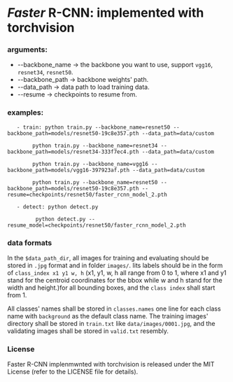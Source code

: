 
# *Faster* R-CNN: implemented with torchvision

### arguments:
 - --backbone_name -> the backbone you want to use, support `vgg16`, `resnet34`, `resnet50`.
 - --backbone_path -> backbone weights' path. 
 - --data_path -> data path to load training data.
 - --resume -> checkpoints to resume from.
### examples:  

	   - train: python train.py --backbone_name=resnet50 --backbone_path=models/resnet50-19c8e357.pth --data_path=data/custom

	   	    python train.py --backbone_name=resnet34 --backbone_path=models/resnet34-333f7ec4.pth --data_path=data/custom

		    python train.py --backbone_name=vgg16 --backbone_path=models/vgg16-397923af.pth --data_path=data/custom

		    python train.py --backbone_name=resnet50 --backbone_path=models/resnet50-19c8e357.pth --resume=checkpoints/resnet50/faster_rcnn_model_2.pth
                  
	   - detect: python detect.py

		     python detect.py --resume_model=checkpoints/resnet50/faster_rcnn_model_2.pth

### data formats

In the `$data_path_dir`, all images for training and evaluating should be stored in `.jpg` format and in folder `images/`. Iits labels should be in the form of `class_index x1 y1 w, h` (x1, y1, w, h all range from 0 to 1, where x1 and y1 stand for the centroid coordinates for the bbox while w and h stand for the width and height.)for all bounding boxes, and the `class index` shall start from 1.

All classes' names shall be stored in `classes.names` one line for each class name with `background` as the default class name. The training images' directory shall be stored in `train.txt` like `data/images/0001.jpg`, and the validating images shall be stored in `valid.txt` resembly.
	    

### License

Faster R-CNN implenmwnted with torchvision is released under the MIT License (refer to the LICENSE file for details).



